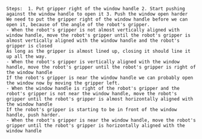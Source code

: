 
    Steps:  1. Put gripper right of the window handle 2. Start pushing against the window handle to open it 3. Push the window open harder
    We need to put the gripper right of the window handle before we can open it, because of the angle of the robot's gripper.
    - When the robot's gripper is not almost vertically aligned with window handle, move the robot's gripper until the robot's gripper is almost vertically aligned with the window handle and the robot's gripper is closed
    As long as the gripper is almost lined up, closing it should line it up all the way.
    - When the robot's gripper is vertically aligned with the window handle, move the robot's gripper until the robot's gripper is right of the window handle
    If the robot's gripper is near the window handle we can probably open the window now by moving the gripper left.
    - When the window handle is right of the robot's gripper and the robot's gripper is not near the window handle, move the robot's gripper until the robot's gripper is almost horizontally aligned with the window handle
    If the robot's gripper is starting to be in front of the window handle, push harder.
    - When the robot's gripper is near the window handle, move the robot's gripper until the robot's gripper is horizontally aligned with the window handle